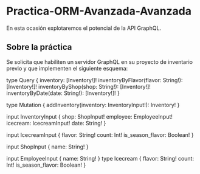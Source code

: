 # Practica-ORM-Avanzada-Avanzada
En esta ocasión explotaremos el potencial de la API GraphQL.

## Sobre la práctica
Se solicita que habiliten un servidor GraphQL en su proyecto de inventario previo y que implementen el siguiente esquema:

type Query {
inventory: [Inventory!]!
inventoryByFlavor(flavor: String!): [Inventory!]!
inventoryByShop(shop: String!): [Inventory!]!
inventoryByDate(date: String!): [Inventory!]!
}

type Mutation {
addInventory(inventory: InventoryInput!): Inventory!
}

input InventoryInput {
shop: ShopInput!
employee: EmployeeInput!
icecream: IcecreamInput!
date: String!
}

input IcecreamInput {
flavor: String!
count: Int!
is_season_flavor: Boolean!
}

input ShopInput {
name: String!
}

input EmployeeInput {
name: String!
}
type Icecream {
flavor: String!
count: Int!
is_season_flavor: Boolean!
}
